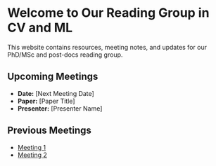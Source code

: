 # Welcome to Our Reading Group in CV and ML

This website contains resources, meeting notes, and updates for our PhD/MSc and post-docs reading group.

## Upcoming Meetings
- **Date:** [Next Meeting Date]
- **Paper:** [Paper Title]
- **Presenter:** [Presenter Name]

## Previous Meetings
- [Meeting 1](meetings/meeting-01.md)
- [Meeting 2](meetings/meeting-02.md)
